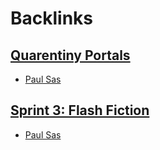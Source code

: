 
# Backlinks
## [Quarentiny Portals](<Quarentiny Portals.md>)
- [Paul Sas](<Paul Sas.md>)

## [Sprint 3: Flash Fiction](<Sprint 3: Flash Fiction.md>)
- [Paul Sas](<Paul Sas.md>)

